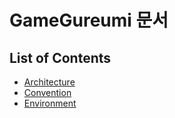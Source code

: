 # GameGureumi 문서

## List of Contents
- [Architecture](./architecture/architecture.md)
- [Convention](./conventions/convention.md)
- [Environment](./environment/environment.md)